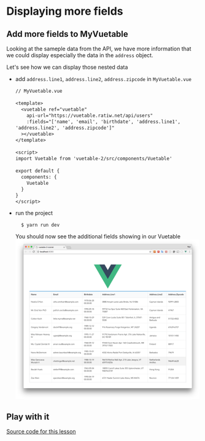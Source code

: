# Displaying more fields

## Add more fields to MyVuetable
Looking at the sameple data from the API, we have more information that we could display especially the data in the `address` object. 

Let's see how we can display those nested data

* add `address.line1`, `address.line2`, `address.zipcode` in `MyVuetable.vue`

    ```vue
    // MyVuetable.vue

    <template>
      <vuetable ref="vuetable"
        api-url="https://vuetable.ratiw.net/api/users"
        :fields="['name', 'email', 'birthdate', 'address.line1', 'address.line2', 'address.zipcode']"
      ></vuetable>
    </template>

    <script>
    import Vuetable from 'vuetable-2/src/components/Vuetable'

    export default {
      components: {
        Vuetable
      }
    }
    </script>
    ```

* run the project

    ```shell
      $ yarn run dev
    ```

    You should now see the additional fields showing in our Vuetable
    ![image](https://raw.githubusercontent.com/ratiw/images/master/vuetable-2-tutorial/02-1.png)

## Play with it

<vuep template="#lesson02"></vuep>

<script v-pre type="text/x-template" id="lesson02">
<template>
    <vuetable ref="vuetable"
          api-url="https://vuetable.ratiw.net/api/users"
          :fields="['name', 'email', 'birthdate','address.line1', 'address.line2', 'address.zipcode']">
    </vuetable>
</template>

<script>
  Vue.use(Vuetable);
  export default {}
</script>

</script>


[Source code for this lesson](https://github.com/ratiw/vuetable-2-tutorial/tree/lesson-2)
